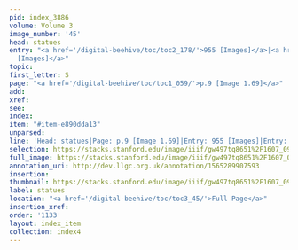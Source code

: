 ```yaml
---
pid: index_3886
volume: Volume 3
image_number: '45'
head: statues
entry: "<a href='/digital-beehive/toc/toc2_178/'>955 [Images]</a>|<a href='/digital-beehive/toc/toc2_330/'>1680
  [Images]</a>"
topic: 
first_letter: S
page: "<a href='/digital-beehive/toc/toc1_059/'>p.9 [Image 1.69]</a>"
add: 
xref: 
see: 
index: 
item: "#item-e890dda13"
unparsed: 
line: 'Head: statues|Page: p.9 [Image 1.69]|Entry: 955 [Images]|Entry: 1680 [Images]|#item-e890dda13'
selection: https://stacks.stanford.edu/image/iiif/gw497tq8651%2F1607_0988/193,872,663,131/full/0/default.jpg
full_image: https://stacks.stanford.edu/image/iiif/gw497tq8651%2F1607_0988/full/full/0/default.jpg
annotation_uri: http://dev.llgc.org.uk/annotation/1565289907593
insertion: 
thumbnail: https://stacks.stanford.edu/image/iiif/gw497tq8651%2F1607_0988/193,872,663,131/150,/0/default.jpg
label: statues
location: "<a href='/digital-beehive/toc/toc3_45/'>Full Page</a>"
insertion_xref: 
order: '1133'
layout: index_item
collection: index4
---
```

